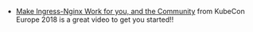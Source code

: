 * [Make Ingress-Nginx Work for you, and the Community](https://youtu.be/GDm-7BlmPPg) from KubeCon Europe 2018 is a great video to get you started!!